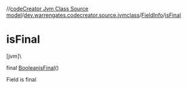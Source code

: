 //[codeCreator Jvm Class Source model](../../../index.md)/[dev.warrengates.codecreator.source.jvmclass](../index.md)/[FieldInfo](index.md)/[isFinal](is-final.md)

# isFinal

[jvm]\

final [Boolean](https://docs.oracle.com/javase/8/docs/api/java/lang/Boolean.html)[isFinal](is-final.md)()

Field is final
